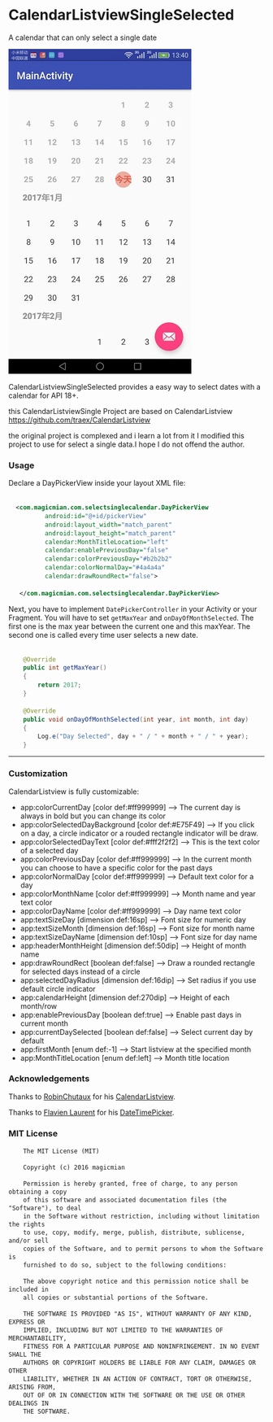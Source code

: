 # CalendarListviewSingleSelected
A calendar that can only select a single date


![CalendarListviewSingleSelected](https://github.com/magicmian/CalendarListviewSingleSelected/blob/master/header.jpg)

CalendarListviewSingleSelected provides a easy way to select dates with a calendar for API 18+.

this CalendarListviewSingle Project are based on CalendarListview
https://github.com/traex/CalendarListview


the original project is complexed and i learn a lot from it
I modified this project to use for select a single data.I hope I do not offend the author.

### Usage

Declare a DayPickerView inside your layout XML file:

``` xml

  <com.magicmian.com.selectsinglecalendar.DayPickerView
          android:id="@+id/pickerView"
          android:layout_width="match_parent"
          android:layout_height="match_parent"
          calendar:MonthTitleLocation="left"
          calendar:enablePreviousDay="false"
          calendar:colorPreviousDay="#b2b2b2"
          calendar:colorNormalDay="#4a4a4a"
          calendar:drawRoundRect="false">

   </com.magicmian.com.selectsinglecalendar.DayPickerView>

```

Next, you have to implement `DatePickerController` in your Activity or your Fragment. You will have to set `getMaxYear` and `onDayOfMonthSelected`. The first one is the max year between the current one and this maxYear. The second one is called every time user selects a new date.

``` java

    @Override
    public int getMaxYear()
    {
        return 2017;
    }

    @Override
    public void onDayOfMonthSelected(int year, int month, int day)
    {
        Log.e("Day Selected", day + " / " + month + " / " + year);
    }

```

---
### Customization

CalendarListview is fully customizable:

* app:colorCurrentDay [color def:#ff999999] --> The current day is always in bold but you can change its color
* app:colorSelectedDayBackground [color def:#E75F49] --> If you click on a day, a circle indicator or a rouded rectangle indicator will be draw.
* app:colorSelectedDayText [color def:#fff2f2f2] --> This is the text color of a selected day
* app:colorPreviousDay [color def:#ff999999] --> In the current month you can choose to have a specific color for the past days
* app:colorNormalDay [color def:#ff999999] --> Default text color for a day
* app:colorMonthName [color def:#ff999999] --> Month name and year text color
* app:colorDayName [color def:#ff999999] --> Day name text color
* app:textSizeDay [dimension def:16sp] --> Font size for numeric day
* app:textSizeMonth [dimension def:16sp] --> Font size for month name
* app:textSizeDayName [dimension def:10sp] --> Font size for day name
* app:headerMonthHeight [dimension def:50dip] --> Height of month name
* app:drawRoundRect [boolean def:false] --> Draw a rounded rectangle for selected days instead of a circle
* app:selectedDayRadius [dimension def:16dip] --> Set radius if you use default circle indicator
* app:calendarHeight [dimension def:270dip] --> Height of each month/row
* app:enablePreviousDay [boolean def:true] --> Enable past days in current month
* app:currentDaySelected [boolean def:false] --> Select current day by default
* app:firstMonth [enum def:-1] --> Start listview at the specified month
* app:MonthTitleLocation [enum def:left] --> Month title location





### Acknowledgements
Thanks to [RobinChutaux](https://plus.google.com/+RobinChutaux) for his [CalendarListview](https://github.com/traex/CalendarListview).

Thanks to [Flavien Laurent](https://github.com/flavienlaurent) for his [DateTimePicker](https://github.com/flavienlaurent/datetimepicker).

### MIT License

```
    The MIT License (MIT)

    Copyright (c) 2016 magicmian

    Permission is hereby granted, free of charge, to any person obtaining a copy
    of this software and associated documentation files (the "Software"), to deal
    in the Software without restriction, including without limitation the rights
    to use, copy, modify, merge, publish, distribute, sublicense, and/or sell
    copies of the Software, and to permit persons to whom the Software is
    furnished to do so, subject to the following conditions:

    The above copyright notice and this permission notice shall be included in
    all copies or substantial portions of the Software.

    THE SOFTWARE IS PROVIDED "AS IS", WITHOUT WARRANTY OF ANY KIND, EXPRESS OR
    IMPLIED, INCLUDING BUT NOT LIMITED TO THE WARRANTIES OF MERCHANTABILITY,
    FITNESS FOR A PARTICULAR PURPOSE AND NONINFRINGEMENT. IN NO EVENT SHALL THE
    AUTHORS OR COPYRIGHT HOLDERS BE LIABLE FOR ANY CLAIM, DAMAGES OR OTHER
    LIABILITY, WHETHER IN AN ACTION OF CONTRACT, TORT OR OTHERWISE, ARISING FROM,
    OUT OF OR IN CONNECTION WITH THE SOFTWARE OR THE USE OR OTHER DEALINGS IN
    THE SOFTWARE.
```
